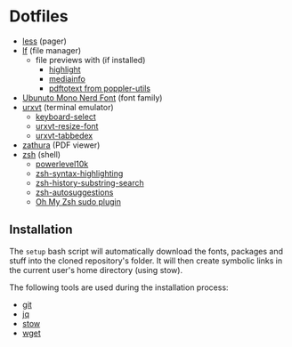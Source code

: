 # Dotfiles

 - [less](http://www.greenwoodsoftware.com/less/) (pager)
 - [lf](https://github.com/gokcehan/lf) (file manager)
   - file previews with (if installed)
     - [highlight](http://www.andre-simon.de/doku/highlight/highlight.php)
     - [mediainfo](https://mediaarea.net/en/MediaInfo/)
     - [pdftotext from poppler-utils](https://poppler.freedesktop.org)
 - [Ubunuto Mono Nerd Font](https://github.com/ryanoasis/nerd-fonts/tree/master/patched-fonts/UbuntuMono/) (font family)
 - [urxvt](http://software.schmorp.de/pkg/rxvt-unicode.html) (terminal emulator)
   - [keyboard-select](https://github.com/muennich/urxvt-perls)
   - [urxvt-resize-font](https://github.com/simmel/urxvt-resize-font)
   - [urxvt-tabbedex](https://github.com/mina86/urxvt-tabbedex)
 - [zathura](https://pwmt.org/projects/zathura) (PDF viewer)
 - [zsh](https://www.zsh.org/) (shell)
   - [powerlevel10k](https://github.com/romkatv/powerlevel10k)
   - [zsh-syntax-highlighting](https://github.com/zsh-users/zsh-syntax-highlighting)
   - [zsh-history-substring-search](https://github.com/zsh-users/zsh-history-substring-search)
   - [zsh-autosuggestions](https://github.com/zsh-users/zsh-autosuggestions)
   - [Oh My Zsh sudo plugin](https://github.com/ohmyzsh/ohmyzsh/tree/master/plugins/sudo)
   
## Installation

The `setup` bash script will automatically download the fonts, packages and stuff into the cloned repository's folder. It will then create symbolic links in the current user's home directory (using stow).

The following tools are used during the installation process:

 - [git](https://git-scm.com/)
 - [jq](https://stedolan.github.io/jq/)
 - [stow](https://www.gnu.org/software/stow/)
 - [wget](https://www.gnu.org/software/wget/)


